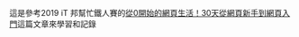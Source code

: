 這是參考2019 iT 邦幫忙鐵人賽的[從0開始的網頁生活！30天從網頁新手到網頁入門](https://ithelp.ithome.com.tw/users/20111948/ironman/1776)這篇文章來學習和記錄
